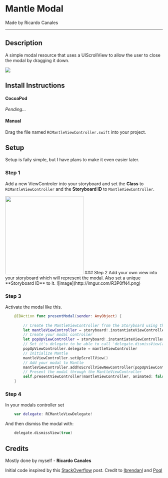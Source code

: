 # Mantle Modal
Made by Ricardo Canales
___
## Description
A simple modal resource that uses a UIScrollView to allow the user to close the modal by dragging it down.

![](http://imgur.com/tZr1ns4.gif)

## Install Instructions
#### CocoaPod
*Pending...*
#### Manual
Drag the file named `RCMantleViewController.swift` into your project.

## Setup
Setup is faily simple, but I have plans to make it even easier later.
### Step 1
Add a new ViewControler into your storyboard and set the **Class** to `RCMantleViewController` and the **Storyboard ID** to `MantleViewController`.

<img src="http://imgur.com/bWINRWy.png" width="250">
### Step 2
Add your own view into your storyboard which will represent the modal. Also set a unique **Storyboard ID** to it.
![image](http://imgur.com/R3P0fN4.png)

### Step 3 
Activate the modal like this.
```swift
    @IBAction func presentModal(sender: AnyObject) {
        
        // Create the MantleViewController from the Storyboard using the ID
        let mantleViewController = storyboard!.instantiateViewControllerWithIdentifier("MantleViewController") as! RCMantleViewController
        // Create your modal controller
        let popUpViewController = storyboard!.instantiateViewControllerWithIdentifier("PopUpViewController") as! RCPopUpViewController
        // Set it's delegate to be able to call 'delegate.dismissView(animated: Bool)'
        popUpViewController.delegate = mantleViewController
        // Initialize Mantle
        mantleViewController.setUpScrollView()
        // Add your modal to Mantle
        mantleViewController.addToScrollViewNewController(popUpViewController)
        // Present the modal through the MantleViewController
        self.presentViewController(mantleViewController, animated: false, completion: nil)
    }
```
### Step 4
In your modals controller set 
```swift
    var delegate: RCMantleViewDelegate!
```
And then dismiss the modal with:
```swift
    delegate.dismissView(true)
```

## Credits
Mostly done by myself - **Ricardo Canales**

Initial code inspired by this [StackOverflow](http://stackoverflow.com/questions/24687140/snapchat-like-swipe-navigation-between-views-in-xcode-6-and-swift) post.
Credit to [lbrendanl](https://github.com/lbrendanl) and [Poql](http://stackoverflow.com/users/3857555/poql)



